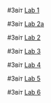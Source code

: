 
#Звіт [Lab 1](https://github.com/VladyslavSembai/VladyslavSembai-IK-31/tree/main/lab1)

#Звіт [Lab 2a](https://github.com/VladyslavSembai/VladyslavSembai-IK-31/tree/main/lab2a)

#Звіт [Lab 2](https://github.com/VladyslavSembai/VladyslavSembai-IK-31/tree/main/lab2)

#Звіт [Lab 3](https://github.com/VladyslavSembai/VladyslavSembai-IK-31/tree/main/lab3)

#Звіт [Lab 4](https://github.com/VladyslavSembai/VladyslavSembai-IK-31/tree/main/lab4)

#Звіт [Lab 5](https://github.com/VladyslavSembai/VladyslavSembai-IK-31/tree/main/lab5)

#Звіт [Lab 6](https://github.com/VladyslavSembai/VladyslavSembai-IK-31/tree/main/lab6)
